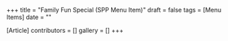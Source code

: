 +++
title = "Family Fun Special (SPP Menu Item)"
draft = false
tags = [Menu Items]
date = ""

[Article]
contributors = []
gallery = []
+++
